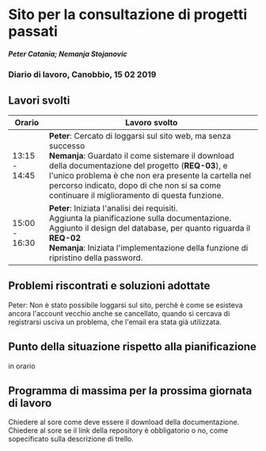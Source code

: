 # Sito per la consultazione di progetti passati  
##### Peter Catania; Nemanja Stojanovic
### Diario di lavoro, Canobbio, 15 02 2019

## Lavori svolti


|Orario        |Lavoro svolto                 |
|--------------|------------------------------|
| 13:15 - 14:45 | <b>Peter</b>: Cercato di loggarsi sul sito web, ma senza successo <br><b>Nemanja</b>: Guardato il come sistemare il download della documentazione del progetto (<b>REQ-03</b>), e l'unico problema è che non era presente la cartella nel percorso indicato, dopo di che non si sa come continuare il miglioramento di questa funzione.|
| 15:00 - 16:30 | <b>Peter</b>: Iniziata l'analisi dei requisiti.<br>Aggiunta la pianificazione sulla documentazione. <br> Aggiunto il design del database, per quanto riguarda il <b>REQ-02</b> <br><b>Nemanja</b>: Iniziata l'implementazione della funzione di ripristino della password.|


##  Problemi riscontrati e soluzioni adottate
Peter: Non è stato possibile loggarsi sul sito, perchè è come se esisteva ancora l'account vecchio anche se cancellato, quando si cercava di registrarsi usciva un problema, che l'email era stata già utilizzata.

##  Punto della situazione rispetto alla pianificazione
in orario

## Programma di massima per la prossima giornata di lavoro
Chiedere al sore come deve essere il download della documentazione.<br>
Chiedere al sore se il link della repository è obbligatorio o no, come sopecificato sulla descrizione di trello.

